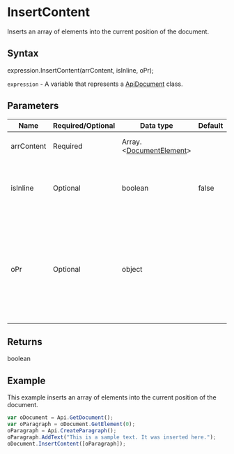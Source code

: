# InsertContent

Inserts an array of elements into the current position of the document.

## Syntax

expression.InsertContent(arrContent, isInline, oPr);

`expression` - A variable that represents a [ApiDocument](../ApiDocument.md) class.

## Parameters

| **Name** | **Required/Optional** | **Data type** | **Default** | **Description** |
| ------------- | ------------- | ------------- | ------------- | ------------- |
| arrContent | Required | Array.<[DocumentElement](../../Enumeration/DocumentElement.md)> |  | An array of elements to insert. |
| isInline | Optional | boolean | false | Inline insert or not (works only for the last and the first element and only if it's a paragraph). |
| oPr | Optional | object |  | Specifies that text and paragraph document properties are preserved for the inserted elements. The object should look like this: {"KeepTextOnly": true}. |

## Returns

boolean

## Example

This example inserts an array of elements into the current position of the document.

```javascript
var oDocument = Api.GetDocument();
var oParagraph = oDocument.GetElement(0);
oParagraph = Api.CreateParagraph();
oParagraph.AddText("This is a sample text. It was inserted here.");
oDocument.InsertContent([oParagraph]);
```
